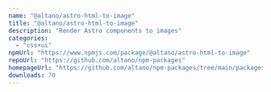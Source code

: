 ```yaml
---
name: "@altano/astro-html-to-image"
title: "@altano/astro-html-to-image"
description: "Render Astro components to images"
categories:
  - "css+ui"
npmUrl: "https://www.npmjs.com/package/@altano/astro-html-to-image"
repoUrl: "https://github.com/altano/npm-packages"
homepageUrl: "https://github.com/altano/npm-packages/tree/main/packages/astro-html-to-image"
downloads: 70
---
```

